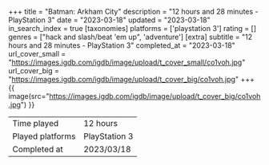 +++
title = "Batman: Arkham City"
description = "12 hours and 28 minutes - PlayStation 3"
date = "2023-03-18"
updated = "2023-03-18"
in_search_index = true
[taxonomies]
platforms = ['playstation 3']
rating = []
genres = ["hack and slash/beat 'em up", 'adventure']
[extra]
subtitle = "12 hours and 28 minutes - PlayStation 3"
completed_at = "2023-03-18"
url_cover_small = "https://images.igdb.com/igdb/image/upload/t_cover_small/co1voh.jpg"
url_cover_big = "https://images.igdb.com/igdb/image/upload/t_cover_big/co1voh.jpg"
+++
{{ image(src="https://images.igdb.com/igdb/image/upload/t_cover_big/co1voh.jpg") }}

|              |            |
| ------------ | ---------- |
| Time played  | 12 hours |
| Played platforms    | PlayStation 3 |
| Completed at | 2023/03/18 |


